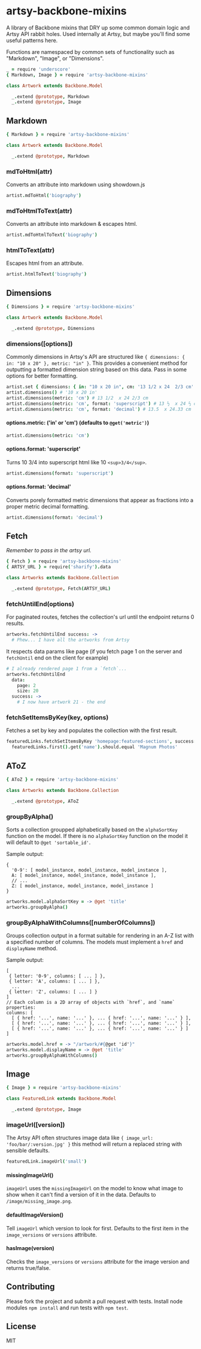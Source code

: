 # artsy-backbone-mixins

A library of Backbone mixins that DRY up some common domain logic and Artsy API rabbit holes. Used internally at Artsy, but maybe you'll find some useful patterns here.

Functions are namespaced by common sets of functionality such as "Markdown", "Image", or "Dimensions".

````coffeescript
_ = require 'underscore'
{ Markdown, Image } = require 'artsy-backbone-mixins'

class Artwork extends Backbone.Model

  _.extend @prototype, Markdown
  _.extend @prototype, Image
````

## Markdown

````coffeescript
{ Markdown } = require 'artsy-backbone-mixins'

class Artwork extends Backbone.Model

  _.extend @prototype, Markdown

````

### mdToHtml(attr)

Converts an attribute into markdown using showdown.js

````coffeescript
artist.mdToHtml('biography')
````

### mdToHtmlToText(attr)

Converts an attribute into markdown & escapes html.

````coffeescript
artist.mdToHtmlToText('biography')
````

### htmlToText(attr)

Escapes html from an attribute.

````coffeescript
artist.htmlToText('biography')
````

## Dimensions

````coffeescript
{ Dimensions } = require 'artsy-backbone-mixins'

class Artwork extends Backbone.Model

  _.extend @prototype, Dimensions

````

### dimensions([options])

Commonly dimensions in Artsy's API are structured like `{ dimensions: { in: "10 x 20" }, metric: "in" }`. This provides a convenient method for outputting a formatted dimension string based on this data. Pass in some options for better formatting.

````coffeescript
artist.set { dimensions: { in: "10 x 20 in", cm: '13 1/2 x 24  2/3 cm' }, metric: "in" }
artist.dimensions() # '10 x 20 in'
artist.dimensions(metric: 'cm') # 13 1/2  x 24 2/3 cm
artist.dimensions(metric: 'cm', format: 'superscript') # 13 ½  x 24 ⅔ cm
artist.dimensions(metric: 'cm', format: 'decimal') # 13.5  x 24.33 cm
````

#### options.metric: ('in' or 'cm') (defaults to `@get('metric')`)

````coffeescript
artist.dimensions(metric: 'cm')
````

#### options.format: 'superscript'

Turns 10 3/4 into superscript html like 10 `<sup>3/4</sup>`.

````coffeescript
artist.dimensions(format: 'superscript')
````

#### options.format: 'decimal'

Converts porely formatted metric dimensions that appear as fractions into a proper metric decimal formatting.

````coffeescript
artist.dimensions(format: 'decimal')
````

## Fetch

_Remember to pass in the artsy url._

````coffeescript
{ Fetch } = require 'artsy-backbone-mixins'
{ ARTSY_URL } = require('sharify').data

class Artworks extends Backbone.Collection

  _.extend @prototype, Fetch(ARTSY_URL)

````

### fetchUntilEnd(options)

For paginated routes, fetches the collection's url until the endpoint returns 0 results.

````coffeescript
artworks.fetchUntilEnd success: ->
  # Phew... I have all the artworks from Artsy
````

It respects data params like page (if you fetch page 1 on the server and `fetchUntil` end on the client for example)
````coffeescript
# I already rendered page 1 from a `fetch`...
artworks.fetchUntilEnd 
  data:
    page: 2
    size: 20
  success: ->
    # I now have artwork 21 - the end
````

### fetchSetItemsByKey(key, options)

Fetches a set by key and populates the collection with the first result.

````coffeescript
featuredLinks.fetchSetItemsByKey 'homepage:featured-sections', success: ->
  featuredLinks.first().get('name').should.equal 'Magnum Photos'
````

## AToZ

````coffeescript
{ AToZ } = require 'artsy-backbone-mixins'

class Artworks extends Backbone.Collection

  _.extend @prototype, AToZ

````

### groupByAlpha()

Sorts a collection groupped alphabetically based on the `alphaSortKey` function on the model. If there is no `alphaSortKey` function on the model it will default to `@get 'sortable_id'`.

Sample output:

````
{
  '0-9': [ model_instance, model_instance, model_instance ],
  A: [ model_instance, model_instance, model_instance ],
  // ...
  Z: [ model_instance, model_instance, model_instance ]
}
````

````coffeescript
artworks.model.alphaSortKey = -> @get 'title'
artworks.groupByAlpha()
````

### groupByAlphaWithColumns([numberOfColumns])

Groups collection output in a format suitable for rendering in an A-Z list with a specified number of columns. The models must implement a `href` and `displayName` method.

Sample output:

````
[
 { letter: '0-9', columns: [ ... ] },
 { letter: 'A', columns: [ ... ] },
  ...
 { letter: 'Z', columns: [ ... ] }
]
// Each column is a 2D array of objects with `href`, and `name` properties:
columns: [
  [ { href: '...', name: '...' }, ... { href: '...', name: '...' } ],
  [ { href: '...', name: '...' }, ... { href: '...', name: '...' } ],
  [ { href: '...', name: '...' }, ... { href: '...', name: '...' } ]
]
````

````coffeescript
artworks.model.href = -> "/artwork/#{@get 'id'}"
artworks.model.displayName = -> @get 'title'
artworks.groupByAlphaWithColumns()
````

## Image

````coffeescript
{ Image } = require 'artsy-backbone-mixins'

class FeaturedLink extends Backbone.Model

  _.extend @prototype, Image

````

### imageUrl([version])

The Artsy API often structures image data like `{ image_url: 'foo/bar/:version.jpg' }` this method will return a replaced string with sensible defaults.

````coffeescript
featuredLink.imageUrl('small')
````

#### missingImageUrl()

`imageUrl` uses the `missingImageUrl` on the model to know what image to show when it can't find a version of it in the data. Defaults to `/image/missing_image.png`.

#### defaultImageVersion()

Tell `imageUrl` which version to look for first. Defaults to the first item in the `image_versions` or `versions` attribute.

#### hasImage(version)

Checks the `image_versions` or `versions` attribute for the image version and returns true/false.

## Contributing

Please fork the project and submit a pull request with tests. Install node modules `npm install` and run tests with `npm test`.

## License

MIT
